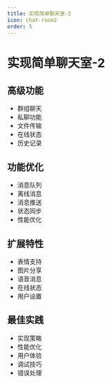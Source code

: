 ```yaml
---
title: 实现简单聊天室-2
icon: chat-room2
order: 5
---
```


# 实现简单聊天室-2

## 高级功能
- 群组聊天
- 私聊功能
- 文件传输
- 在线状态
- 历史记录

## 功能优化
- 消息队列
- 离线消息
- 消息推送
- 状态同步
- 性能优化

## 扩展特性
- 表情支持
- 图片分享
- 语音消息
- 在线状态
- 用户设置

## 最佳实践
- 实现策略
- 性能优化
- 用户体验
- 调试技巧
- 错误处理
